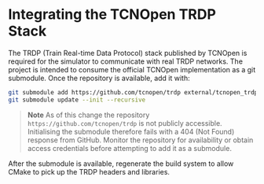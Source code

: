 # Integrating the TCNOpen TRDP Stack

The TRDP (Train Real-time Data Protocol) stack published by TCNOpen is
required for the simulator to communicate with real TRDP networks. The
project is intended to consume the official TCNOpen implementation as a git
submodule. Once the repository is available, add it with:

```bash
git submodule add https://github.com/tcnopen/trdp external/tcnopen_trdp
git submodule update --init --recursive
```

> **Note**
> As of this change the repository `https://github.com/tcnopen/trdp` is not
> publicly accessible. Initialising the submodule therefore fails with a 404
> (Not Found) response from GitHub. Monitor the repository for availability or
> obtain access credentials before attempting to add it as a submodule.

After the submodule is available, regenerate the build system to allow CMake to
pick up the TRDP headers and libraries.
